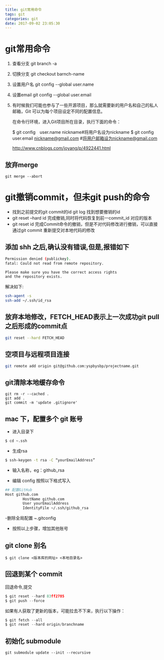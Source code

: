 ```yaml
---
title: git常用命令
tags: git
categories: git
date: 2017-09-02 23:05:30
---
```

# git常用命令

1. 查看分支 git branch -a
1. 切换分支 git checkout barnch-name
1. 设置用户名 git config --global user.name
1. 设置email git config --global user.email
1. 有时候我们可能也参与了一些开源项目，那么就需要新的用户名和自己的私人邮箱，Git 可以为每个项目设定不同的配置信息。

   在命令行环境，进入Git项目所在目录，执行下面的命令：

   $ git config　user.name nickname#将用户名设为nickname
   $ git config　user.email nickname@gmail.com #将用户邮箱设为nickname@gmail.com


   http://www.cnblogs.com/joyang/p/4922441.html


## 放弃merge
```git
git merge --abort
```

# git撤销commit，但未git push的命令
   - 找到之前提交的git commit的id
   git log
   找到想要撤销的id
   - git reset –hard id
   完成撤销,同时将代码恢复到前一commit_id 对应的版本
   - git reset id
   完成Commit命令的撤销，但是不对代码修改进行撤销，可以直接通过git commit 重新提交对本地代码的修改


## 添加 shh 之后,确认没有错误,但是,报错如下

```bash
Permission denied (publickey).
fatal: Could not read from remote repository.

Please make sure you have the correct access rights
and the repository exists.
```

解决如下:

```bash
ssh-agent -s
ssh-add ~/.ssh/id_rsa
```

## 放弃本地修改，FETCH_HEAD表示上一次成功git pull之后形成的commit点
   ```bash
   git reset --hard FETCH_HEAD
   ```

## 空项目与远程项目连接
```bash
git remote add origin git@github.com:yspbysbp/projectname.git
```

## git清除本地缓存命令
```
git rm -r --cached .
git add .
git commit -m 'update .gitignore'

```


## mac 下，配置多个 git 账号

- 进入目录下
```bash
$ cd ~.ssh
```

- 生成rsa
```bash
$ ssh-keygen -t rsa -C “yourEmailAddress”
```

- 输入名称，eg：github_rsa

- 编辑 config 按照以下格式写入

```bash
## 配置GitHub
Host github.com
        HostName github.com
        User yourEmailAddress
        IdentityFile ~/.ssh/github_rsa
```
-删除全局配置 ~.gitconfig

- 按照以上步骤，增加其他账号

## git clone 别名

```
$ git clone <版本库的网址> <本地目录名>
```

## 回退到某个 commit

回退命令,提交

```js
$ git reset --hard 83ff2785
$ git push --force
```

如果有人获取了更新的版本，可能拉去不下来，执行以下操作：
```js
$ git fetch --all
$ git reset --hard origin/branchname
```

## 初始化 submodule

```git
git submodule update --init --recursive
```
